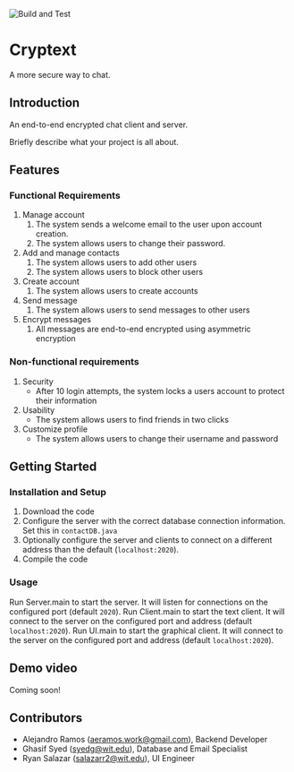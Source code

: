 ![Build and Test](https://github.com/drphamwit/swe-sample-project-github-repo/workflows/Build%20and%20Test/badge.svg)

# Cryptext
A more secure way to chat.

## Introduction

An end-to-end encrypted chat client and server.

Briefly describe what your project is all about.

## Features
### Functional Requirements
1. Manage account
    1. The system sends a welcome email to the user upon account creation.
    2. The system allows users to change their password.
2. Add and manage contacts
    1. The system allows users to add other users
    2. The system allows users to block other users
3. Create account
    1. The system allows users to create accounts
4. Send message
    1. The system allows users to send messages to other users
5. Encrypt messages
    1. All messages are end-to-end encrypted using asymmetric encryption

### Non-functional requirements
1. Security
    * After 10 login attempts, the system locks a users account to protect their information
2. Usability
    * The system allows users to find friends in two clicks
3. Customize profile
    * The system allows users to change their username and password

## Getting Started
### Installation and Setup
1. Download the code
2. Configure the server with the correct database connection information. Set this in `contactDB.java`
3. Optionally configure the server and clients to connect on a different address than the default (`localhost:2020`).
4. Compile the code

### Usage
Run Server.main to start the server. It will listen for connections on the configured port (default `2020`).
Run Client.main to start the text client. It will connect to the server on the configured port and address (default `localhost:2020`).
Run UI.main to start the graphical client. It will connect to the server on the configured port and address (default `localhost:2020`).

## Demo video
Coming soon!

## Contributors

* Alejandro Ramos (aeramos.work@gmail.com), Backend Developer
* Ghasif Syed (syedg@wit.edu), Database and Email Specialist
* Ryan Salazar (salazarr2@wit.edu), UI Engineer
